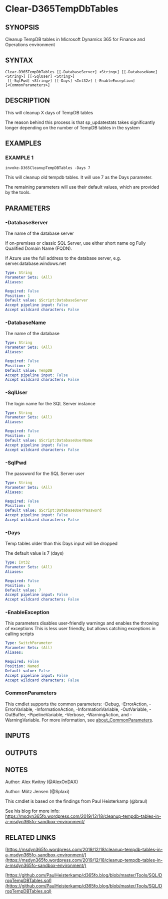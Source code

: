 ﻿---
external help file: d365fo.tools-help.xml
Module Name: d365fo.tools
online version: https://msdyn365fo.wordpress.com/2019/12/18/cleanup-tempdb-tables-in-a-msdyn365fo-sandbox-environment/
schema: 2.0.0
---

# Clear-D365TempDbTables

## SYNOPSIS
Cleanup TempDB tables in Microsoft Dynamics 365 for Finance and Operations environment

## SYNTAX

```
Clear-D365TempDbTables [[-DatabaseServer] <String>] [[-DatabaseName] <String>] [[-SqlUser] <String>]
 [[-SqlPwd] <String>] [[-Days] <Int32>] [-EnableException] [<CommonParameters>]
```

## DESCRIPTION
This will cleanup X days of TempDB tables

The reason behind this process is that sp_updatestats takes significantly longer depending on the number of TempDB tables in the system

## EXAMPLES

### EXAMPLE 1
```
invoke-D365CleanupTempDBTables -Days 7
```

This will cleanup old tempdb tables.
It will use 7 as the Days parameter.

The remaining parameters will use their default values, which are provided by the tools.

## PARAMETERS

### -DatabaseServer
The name of the database server

If on-premises or classic SQL Server, use either short name og Fully Qualified Domain Name (FQDN).

If Azure use the full address to the database server, e.g.
server.database.windows.net

```yaml
Type: String
Parameter Sets: (All)
Aliases:

Required: False
Position: 1
Default value: $Script:DatabaseServer
Accept pipeline input: False
Accept wildcard characters: False
```

### -DatabaseName
The name of the database

```yaml
Type: String
Parameter Sets: (All)
Aliases:

Required: False
Position: 2
Default value: TempDB
Accept pipeline input: False
Accept wildcard characters: False
```

### -SqlUser
The login name for the SQL Server instance

```yaml
Type: String
Parameter Sets: (All)
Aliases:

Required: False
Position: 3
Default value: $Script:DatabaseUserName
Accept pipeline input: False
Accept wildcard characters: False
```

### -SqlPwd
The password for the SQL Server user

```yaml
Type: String
Parameter Sets: (All)
Aliases:

Required: False
Position: 4
Default value: $Script:DatabaseUserPassword
Accept pipeline input: False
Accept wildcard characters: False
```

### -Days
Temp tables older than this Days input will be dropped

The default value is 7 (days)

```yaml
Type: Int32
Parameter Sets: (All)
Aliases:

Required: False
Position: 5
Default value: 7
Accept pipeline input: False
Accept wildcard characters: False
```

### -EnableException
This parameters disables user-friendly warnings and enables the throwing of exceptions
This is less user friendly, but allows catching exceptions in calling scripts

```yaml
Type: SwitchParameter
Parameter Sets: (All)
Aliases:

Required: False
Position: Named
Default value: False
Accept pipeline input: False
Accept wildcard characters: False
```

### CommonParameters
This cmdlet supports the common parameters: -Debug, -ErrorAction, -ErrorVariable, -InformationAction, -InformationVariable, -OutVariable, -OutBuffer, -PipelineVariable, -Verbose, -WarningAction, and -WarningVariable. For more information, see [about_CommonParameters](http://go.microsoft.com/fwlink/?LinkID=113216).

## INPUTS

## OUTPUTS

## NOTES
Author: Alex Kwitny (@AlexOnDAX)

Author: Mötz Jensen (@Splaxi)

This cmdlet is based on the findings from Paul Heisterkamp (@braul)

See his blog for more info:
https://msdyn365fo.wordpress.com/2019/12/18/cleanup-tempdb-tables-in-a-msdyn365fo-sandbox-environment/

## RELATED LINKS

[https://msdyn365fo.wordpress.com/2019/12/18/cleanup-tempdb-tables-in-a-msdyn365fo-sandbox-environment/](https://msdyn365fo.wordpress.com/2019/12/18/cleanup-tempdb-tables-in-a-msdyn365fo-sandbox-environment/)

[https://github.com/PaulHeisterkamp/d365fo.blog/blob/master/Tools/SQL/DropTempDBTables.sql](https://github.com/PaulHeisterkamp/d365fo.blog/blob/master/Tools/SQL/DropTempDBTables.sql)

